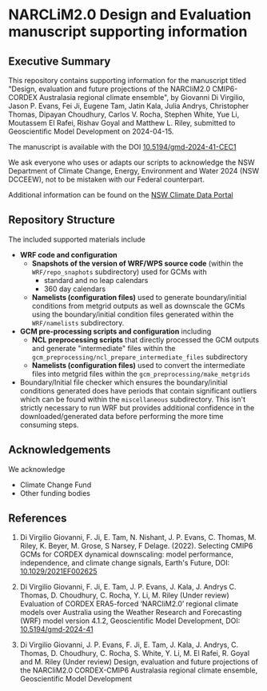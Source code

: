 # NARCLiM2.0 Design and Evaluation manuscript supporting information #

## Executive Summary ##

This repository contains supporting information for the manuscript titled "Design, evaluation and future projections of the NARCliM2.0 CMIP6-CORDEX Australasia regional climate ensemble", by Giovanni Di Virgilio, Jason P. Evans, Fei Ji, Eugene Tam, Jatin Kala, Julia Andrys, Christopher Thomas, Dipayan Choudhury, Carlos V. Rocha, Stephen White, Yue Li, Moutassem El Rafei, Rishav Goyal and Matthew L. Riley, submitted to Geoscientific Model Development on 2024-04-15.

The manuscript is available with the DOI [10.5194/gmd-2024-41-CEC1](https://dx.doi.org/10.5194/gmd-2024-41-CEC1)

We ask everyone who uses or adapts our scripts to acknowledge the NSW Department of Climate Change, Energy, Environment and Water 2024 (NSW DCCEEW), not to be mistaken with our Federal counterpart.

Additional information can be found on the [NSW Climate Data Portal](https://climatedata-beta.environment.nsw.gov.au/)

## Repository Structure ##

The included supported materials include

* **WRF code and configuration**
  * **Snapshots of the version of WRF/WPS source code** (within the `WRF/repo_snaphots` subdirectory) used for GCMs with
    * standard and no leap calendars
    * 360 day calendars
  * **Namelists (configuration files)** used to generate boundary/initial conditions from metgrid outputs as well as downscale the GCMs using the boundary/initial condition files generated within the `WRF/namelists` subdirectory.
* **GCM pre-processing scripts and configuration** including
  * **NCL preprocessing scripts** that directly processed the GCM outputs and generate "intermediate" files within the `gcm_preprocessing/ncl_prepare_intermediate_files` subdirectory
  * **Namelists (configuration files)** used to convert the intermediate files into metgrid files within the `gcm_preprocessing/make_metgrids`
* Boundary/Initial file checker which ensures the boundary/initial conditions generated does have periods that contain significant outliers which can be found within the `miscellaneous` subdirectory. This isn't strictly necessary to run WRF but provides additional confidence in the downloaded/generated data before performing the more time consuming steps.

## Acknowledgements ##

We acknowledge

* Climate Change Fund
* Other funding bodies

## References ##

1. Di Virgilio Giovanni, F. Ji, E. Tam, N. Nishant, J. P. Evans, C. Thomas, M. Riley, K. Beyer, M. Grose, S Narsey, F Delage. (2022). Selecting CMIP6 GCMs for CORDEX dynamical downscaling: model performance, independence, and climate change signals, Earth's Future, DOI: [10.1029/2021EF002625](https://dx.doi.org/10.1029/2021EF002625)

2. Di Virgilio Giovanni, F. Ji, E. Tam, J. P. Evans, J. Kala, J. Andrys C. Thomas, D. Choudhury, C. Rocha, Y. Li, M. Riley (Under review) Evaluation of CORDEX ERA5-forced ‘NARCliM2.0’ regional climate models over Australia using the Weather Research and Forecasting (WRF) model version 4.1.2, Geoscientific Model Development, DOI: [10.5194/gmd-2024-41](https://dx.doi.org/10.5194/gmd-2024-41)

3. Di Virgilio Giovanni, J. P. Evans, F. Ji, E. Tam, J. Kala, J. Andrys, C. Thomas, D. Choudhury, C. Rocha, S. White, Y. Li, M. El Rafei, R. Goyal and M. Riley (Under review) Design, evaluation and future projections of the NARCliM2.0 CORDEX-CMIP6 Australasia regional climate ensemble, Geoscientific Model Development
